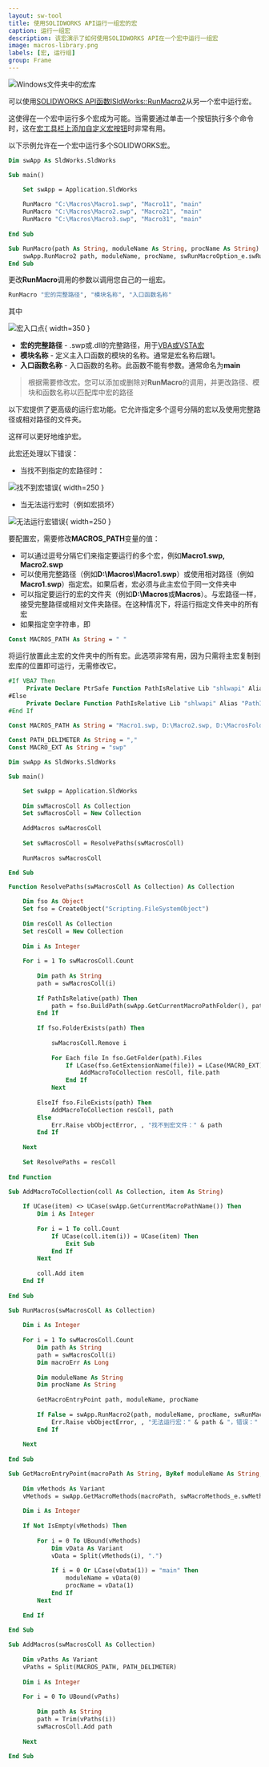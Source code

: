 ```yaml
---
layout: sw-tool
title: 使用SOLIDWORKS API运行一组宏的宏
caption: 运行一组宏
description: 该宏演示了如何使用SOLIDWORKS API在一个宏中运行一组宏
image: macros-library.png
labels: [宏, 运行组]
group: Frame
---
```

![Windows文件夹中的宏库](macros-library.png)

可以使用[SOLIDWORKS API函数ISldWorks::RunMacro2](https://help.solidworks.com/2010/english/api/sldworksapi/solidworks.interop.sldworks~solidworks.interop.sldworks.isldworks~runmacro2.html)从另一个宏中运行宏。

这使得在一个宏中运行多个宏成为可能。当需要通过单击一个按钮执行多个命令时，这在[宏工具栏上添加自定义宏按钮](/docs/codestack/solidworks-api/getting-started/macros/macro-buttons/)时非常有用。

以下示例允许在一个宏中运行多个SOLIDWORKS宏。

``` vb
Dim swApp As SldWorks.SldWorks

Sub main()

    Set swApp = Application.SldWorks
    
    RunMacro "C:\Macros\Macro1.swp", "Macro11", "main"
    RunMacro "C:\Macros\Macro2.swp", "Macro21", "main"
    RunMacro "C:\Macros\Macro3.swp", "Macro31", "main"
    
End Sub

Sub RunMacro(path As String, moduleName As String, procName As String)
    swApp.RunMacro2 path, moduleName, procName, swRunMacroOption_e.swRunMacroUnloadAfterRun, 0
End Sub
```



更改**RunMacro**调用的参数以调用您自己的一组宏。

``` vb
RunMacro "宏的完整路径", "模块名称", "入口函数名称"
```

其中

![宏入口点](macro-entry-point.png){ width=350 }

* **宏的完整路径** - .swp或.dll的完整路径，用于[VBA或VSTA宏](/docs/codestack/solidworks-api/getting-started/macros/types)
* **模块名称** - 定义主入口函数的模块的名称。通常是宏名称后跟1。
* **入口函数名称** - 入口函数的名称。此函数不能有参数。通常命名为**main**

> 根据需要修改宏。您可以添加或删除对**RunMacro**的调用，并更改路径、模块和函数名称以匹配库中宏的路径

以下宏提供了更高级的运行宏功能。它允许指定多个逗号分隔的宏以及使用完整路径或相对路径的文件夹。

这样可以更好地维护宏。

此宏还处理以下错误：

* 当找不到指定的宏路径时：

![找不到宏错误](macro-not-found-error.png){ width=250 }

* 当无法运行宏时（例如宏损坏）

![无法运行宏错误](failed-to-run-macro-error.png){ width=250 }

要配置宏，需要修改**MACROS_PATH**变量的值：

* 可以通过逗号分隔它们来指定要运行的多个宏，例如**Macro1.swp, Macro2.swp**
* 可以使用完整路径（例如**D:\Macros\Macro1.swp**）或使用相对路径（例如**Macro1.swp**）指定宏。如果后者，宏必须与此主宏位于同一文件夹中
* 可以指定要运行的宏的文件夹（例如**D:\Macros**或**Macros**）。与宏路径一样，接受完整路径或相对文件夹路径。在这种情况下，将运行指定文件夹中的所有宏
* 如果指定空字符串，即 

``` vb
Const MACROS_PATH As String = " "
```

将运行放置此主宏的文件夹中的所有宏。此选项非常有用，因为只需将主宏复制到宏库的位置即可运行，无需修改它。

``` vb
#If VBA7 Then
     Private Declare PtrSafe Function PathIsRelative Lib "shlwapi" Alias "PathIsRelativeA" (ByVal path As String) As Boolean
#Else
     Private Declare Function PathIsRelative Lib "shlwapi" Alias "PathIsRelativeA" (ByVal Path As String) As boolean
#End If
        
Const MACROS_PATH As String = "Macro1.swp, D:\Macro2.swp, D:\MacrosFolder, Macros\Assembly"

Const PATH_DELIMETER As String = ","
Const MACRO_EXT As String = "swp"

Dim swApp As SldWorks.SldWorks

Sub main()

    Set swApp = Application.SldWorks
              
    Dim swMacrosColl As Collection
    Set swMacrosColl = New Collection
    
    AddMacros swMacrosColl
    
    Set swMacrosColl = ResolvePaths(swMacrosColl)
    
    RunMacros swMacrosColl

End Sub

Function ResolvePaths(swMacrosColl As Collection) As Collection

    Dim fso As Object
    Set fso = CreateObject("Scripting.FileSystemObject")
    
    Dim resColl As Collection
    Set resColl = New Collection
    
    Dim i As Integer
    
    For i = 1 To swMacrosColl.Count
        
        Dim path As String
        path = swMacrosColl(i)
        
        If PathIsRelative(path) Then
            path = fso.BuildPath(swApp.GetCurrentMacroPathFolder(), path)
        End If
        
        If fso.FolderExists(path) Then
            
            swMacrosColl.Remove i
            
            For Each file In fso.GetFolder(path).Files
                If LCase(fso.GetExtensionName(file)) = LCase(MACRO_EXT) Then
                    AddMacroToCollection resColl, file.path
                End If
            Next
            
        ElseIf fso.FileExists(path) Then
            AddMacroToCollection resColl, path
        Else
            Err.Raise vbObjectError, , "找不到宏文件：" & path
        End If
        
    Next
    
    Set ResolvePaths = resColl
    
End Function

Sub AddMacroToCollection(coll As Collection, item As String)
    
    If UCase(item) <> UCase(swApp.GetCurrentMacroPathName()) Then
        Dim i As Integer
        
        For i = 1 To coll.Count
            If UCase(coll.item(i)) = UCase(item) Then
                Exit Sub
            End If
        Next
        
        coll.Add item
    End If
    
End Sub

Sub RunMacros(swMacrosColl As Collection)
    
    Dim i As Integer
    
    For i = 1 To swMacrosColl.Count
        Dim path As String
        path = swMacrosColl(i)
        Dim macroErr As Long
        
        Dim moduleName As String
        Dim procName As String
        
        GetMacroEntryPoint path, moduleName, procName
        
        If False = swApp.RunMacro2(path, moduleName, procName, swRunMacroOption_e.swRunMacroUnloadAfterRun, macroErr) Then
            Err.Raise vbObjectError, , "无法运行宏：" & path & "，错误：" & macroErr
        End If
        
    Next
    
End Sub

Sub GetMacroEntryPoint(macroPath As String, ByRef moduleName As String, ByRef procName As String)
        
    Dim vMethods As Variant
    vMethods = swApp.GetMacroMethods(macroPath, swMacroMethods_e.swMethodsWithoutArguments)
    
    Dim i As Integer
    
    If Not IsEmpty(vMethods) Then
    
        For i = 0 To UBound(vMethods)
            Dim vData As Variant
            vData = Split(vMethods(i), ".")
            
            If i = 0 Or LCase(vData(1)) = "main" Then
                moduleName = vData(0)
                procName = vData(1)
            End If
        Next
        
    End If
    
End Sub

Sub AddMacros(swMacrosColl As Collection)
    
    Dim vPaths As Variant
    vPaths = Split(MACROS_PATH, PATH_DELIMETER)
    
    Dim i As Integer
    
    For i = 0 To UBound(vPaths)
    
        Dim path As String
        path = Trim(vPaths(i))
        swMacrosColl.Add path
        
    Next
    
End Sub
```